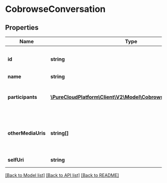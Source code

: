 # CobrowseConversation

## Properties
Name | Type | Description | Notes
------------ | ------------- | ------------- | -------------
**id** | **string** | The globally unique identifier for the object. | [optional] 
**name** | **string** |  | [optional] 
**participants** | [**\PureCloudPlatform\Client\V2\Model\CobrowseMediaParticipant[]**](CobrowseMediaParticipant.md) | The list of participants involved in the conversation. | [optional] 
**otherMediaUris** | **string[]** | The list of other media channels involved in the conversation. | [optional] 
**selfUri** | **string** | The URI for this object | [optional] 

[[Back to Model list]](../README.md#documentation-for-models) [[Back to API list]](../README.md#documentation-for-api-endpoints) [[Back to README]](../README.md)



